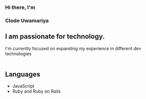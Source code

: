 ### Hi there, I'm

### Clode Uwamariya

## I am passionate for **technology**.

I'm currently focused on expanding my experience in different dev technologies
<br />
<br />

## Languages

- JavaScript
- Ruby and Ruby on Rails
